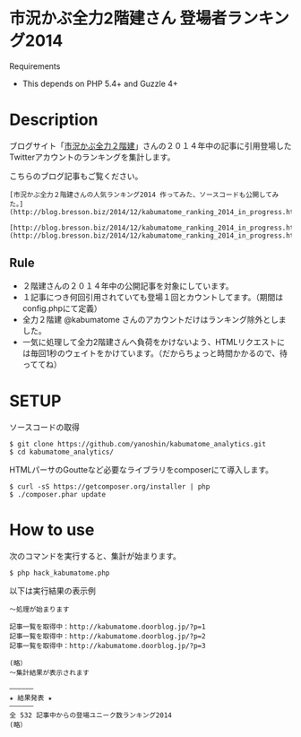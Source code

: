 市況かぶ全力2階建さん 登場者ランキング2014
====================

Requirements

-  This depends on PHP 5.4+ and Guzzle 4+

# Description

ブログサイト「[市況かぶ全力２階建](http://kabumatome.doorblog.jp/)」さんの２０１４年中の記事に引用登場したTwitterアカウントのランキングを集計します。

こちらのブログ記事もご覧ください。
```
[市況かぶ全力２階建さんの人気ランキング2014 作ってみた、ソースコードも公開してみた。](http://blog.bresson.biz/2014/12/kabumatome_ranking_2014_in_progress.html)

[http://blog.bresson.biz/2014/12/kabumatome_ranking_2014_in_progress.html](http://blog.bresson.biz/2014/12/kabumatome_ranking_2014_in_progress.html)
```


## Rule

- ２階建さんの２０１４年中の公開記事を対象にしています。
- １記事につき何回引用されていても登場１回とカウントしてます。（期間はconfig.phpにて定義）
- 全力２階建 @kabumatome さんのアカウントだけはランキング除外としました。
- 一気に処理して全力2階建さんへ負荷をかけないよう、HTMLリクエストには毎回1秒のウェイトをかけています。（だからちょっと時間かかるので、待っててね）


# SETUP

ソースコードの取得
```
$ git clone https://github.com/yanoshin/kabumatome_analytics.git
$ cd kabumatome_analytics/
```

HTMLパーサのGoutteなど必要なライブラリをcomposerにて導入します。
```
$ curl -sS https://getcomposer.org/installer | php
$ ./composer.phar update
```


# How to use

次のコマンドを実行すると、集計が始まります。
```
$ php hack_kabumatome.php
```

以下は実行結果の表示例
```
〜処理が始まります

記事一覧を取得中：http://kabumatome.doorblog.jp/?p=1
記事一覧を取得中：http://kabumatome.doorblog.jp/?p=2
記事一覧を取得中：http://kabumatome.doorblog.jp/?p=3

(略）
〜集計結果が表示されます

——————
★ 結果発表 ★
——————
全 532 記事中からの登場ユニーク数ランキング2014
(略）
```

